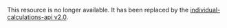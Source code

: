 This resource is no longer available. It has been replaced by the <a href="/api-documentation/docs/api/service/individual-calculations-api/2.0">individual-calculations-api v2.0</a>.